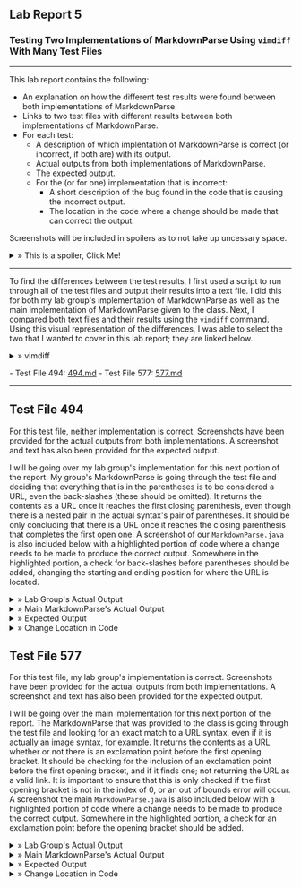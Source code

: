 ## Lab Report 5
### Testing Two Implementations of MarkdownParse Using ```vimdiff``` With Many Test Files
---

This lab report contains the following:
- An explanation on how the different test results were found between both implementations of MarkdownParse.
- Links to two test files with different results between both implementations of MarkdownParse.
- For each test:
  - A description of which implentation of MarkdownParse is correct (or incorrect, if both are) with its output.
  - Actual outputs from both implementations of MarkdownParse.
  - The expected output.
  - For the (or for one) implementation that is incorrect:
    - A short description of the bug found in the code that is causing the incorrect output.
    - The location in the code where a change should be made that can correct the output.

Screenshots will be included in spoilers as to not take up uncessary space. 

<details>
  <summary> » This is a spoiler, Click Me!</summary>
  This is the inside of a spoiler where images will be located!
  </details>

---

To find the differences between the test results, I first used a script to run through all of the test files and output their results into a text file. I did this for both my lab group's implementation of MarkdownParse as well as the main implementation of MarkdownParse given to the class. Next, I compared both text files and their results using the ```vimdiff``` command. Using this visual representation of the differences, I was able to select the two that I wanted to cover in this lab report; they are linked below.

<details>
  <summary> » vimdiff</summary>
  <br /><img src="lab5images/vimdiff.png" alt="Vimdiff Usage">
  </details>
<p>
- Test File 494: <a href="https://github.com/nidhidhamnani/markdown-parser/blob/main/test-files/494.md?plain=1" target="_blank">494.md</a>
- Test File 577: <a href="https://github.com/nidhidhamnani/markdown-parser/blob/main/test-files/577.md?plain=1" target="_blank">577.md</a>

---

## Test File 494

  For this test file, neither implementation is correct. Screenshots have been provided for the actual outputs from both implementations. A screenshot and text has also been provided for the expected output.
  
  I will be going over my lab group's implementation for this next portion of the report. My group's MarkdownParse is going through the test file and deciding that everything that is in the parentheses is to be considered a URL, even the back-slashes (these should be omitted). It returns the contents as a URL once it reaches the first closing parenthesis, even though there is a nested pair in the actual syntax's pair of parentheses. It should be only concluding that there is a URL once it reaches the closing parenthesis that completes the first open one. A screenshot of our ```MarkdownParse.java``` is also included below with a highlighted portion of code where a change needs to be made to produce the correct output. Somewhere in the highlighted portion, a check for back-slashes before parentheses should be added, changing the starting and ending position for where the URL is located.
  
<details>
  <summary> » Lab Group's Actual Output</summary>
  <img src="lab5images/tf494labgroupactualoutput.png" alt="Test File 494 - Lab Group's Actual Output">
  </details>

<details>
  <summary> » Main MarkdownParse's Actual Output</summary>
  <img src="lab5images/tf494mainactualoutput.png" alt="Test File 494 - Main MarkdownParse's Actual Output">
  </details>

<details>
  <summary> » Expected Output</summary>
  [(foo)]
  <br /><img src="lab5images/tf494expectedoutput.png" alt="Test File 494 - Expected Output">
  </details>
  
<details>
  <summary> » Change Location in Code</summary>
  <img src="lab5images/494changelocincode.png" alt="Test File 494 - Location in Code to Implement Change">
  </details>


## Test File 577

   For this test file, my lab group's implementation is correct. Screenshots have been provided for the actual outputs from both implementations. A screenshot and text has also been provided for the expected output.
   
   I will be going over the main implementation for this next portion of the report. The MarkdownParse that was provided to the class is going through the test file and looking for an exact match to a URL syntax, even if it is actually an image syntax, for example. It returns the contents as a URL whether or not there is an exclamation point before the first opening bracket. It should be checking for the inclusion of an exclamation point before the first opening bracket, and if it finds one; not returning the URL as a valid link. It is important to ensure that this is only checked if the first opening bracket is not in the index of 0, or an out of bounds error will occur. A screenshot the main ```MarkdownParse.java``` is also included below with a highlighted portion of code where a change needs to be made to produce the correct output. Somewhere in the highlighted portion, a check for an exclamation point before the opening bracket should be added.
  
<details>
  <summary> » Lab Group's Actual Output</summary>
  <img src="lab5images/tf577labgroupactualoutput.png" alt="Test File 577 - Lab Group's Actual Output">
  </details>

<details>
  <summary> » Main MarkdownParse's Actual Output</summary>
  <img src="lab5images/tf577mainactualoutput.png" alt="Test File 577 - Main MarkdownParse's Actual Output">
  </details>

<details>
  <summary> » Expected Output</summary>
  []
  <br /><img src="lab5images/tf577expectedoutput.png" alt="Test File 577 - Expected Output">
  </details>
  
<details>
  <summary> » Change Location in Code</summary>
  <img src="lab5images/577changelocincode.png" alt="Test File 577 - Location in Code to Implement Change">
  </details>
  
